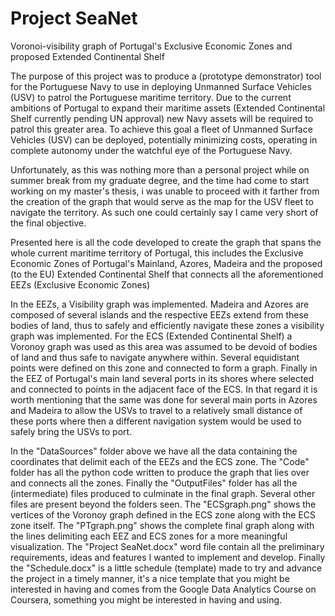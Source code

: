 # Project SeaNet
Voronoi-visibility graph of Portugal's Exclusive Economic Zones and proposed Extended Continental Shelf

The purpose of this project was to produce a (prototype demonstrator) tool for the Portuguese Navy to use in deploying Unmanned Surface Vehicles (USV) to patrol the Portuguese maritime territory. Due to the current ambitions of Portugal to expand their maritime assets (Extended Continental Shelf currently pending UN approval) new Navy assets will be required to patrol this greater area. To achieve this goal a fleet of Unmanned Surface Vehicles (USV) can be deployed, potentially minimizing costs, operating in complete autonomy under the watchful eye of the Portuguese Navy.

Unfortunately, as this was nothing more than a personal project while on summer break from my graduate degree, and the time had come to start working on my master's thesis, i was unable to proceed with it farther from the creation of the graph that would serve as the map for the USV fleet to navigate the territory. As such one could certainly say I came very short of the final objective.

Presented here is all the code developed to create the graph that spans the whole current maritime territory of Portugal, this includes the Exclusive Economic Zones of Portugal's Mainland, Azores, Madeira and the proposed (to the EU) Extended Continental Shelf that connects all the aforementioned EEZs (Exclusive Economic  Zones)

In the EEZs, a Visibility graph was implemented. Madeira and Azores are composed of several islands and the respective EEZs extend from these bodies of land, thus to safely and efficiently navigate these zones a visibility graph was implemented. For the ECS (Extended Continental Shelf) a Voronoy graph was used as this area was assumed to be devoid of bodies of land and thus safe to navigate anywhere within. Several equidistant points were defined on this zone and connected to form a graph. Finally in the EEZ of Portugal's main land several ports in its shores where selected and connected to points in the adjacent face of the ECS. In that regard it is worth mentioning that the same was done for several main ports in Azores and Madeira to allow the USVs to travel to a relatively small distance of these ports where then a different navigation system would be used to safely bring the USVs to port.

In the "DataSources" folder above we have all the data containing the coordinates that delimit each of the EEZs and the ECS zone. The "Code" folder has all the python code written to produce the graph that lies over and connects all the zones. Finally the "OutputFiles" folder has all the (intermediate) files produced to culminate in the final graph. 
Several other files are present beyond the folders seen. The "ECSgraph.png" shows the vertices of the Voronoy graph defined in the ECS zone along with the ECS zone itself. The "PTgraph.png" shows the complete final graph along with the lines delimiting each EEZ and ECS zones for a more meaningful visualization.
The "Project SeaNet.docx" word file contain all the preliminary requirements, ideas and features I wanted to implement and develop. Finally the "Schedule.docx" is a little schedule (template) made to try and advance the project in a timely manner, it's a nice template that you might be interested in having and comes from the Google Data Analytics Course on Coursera, something you might be interested in having and using.
